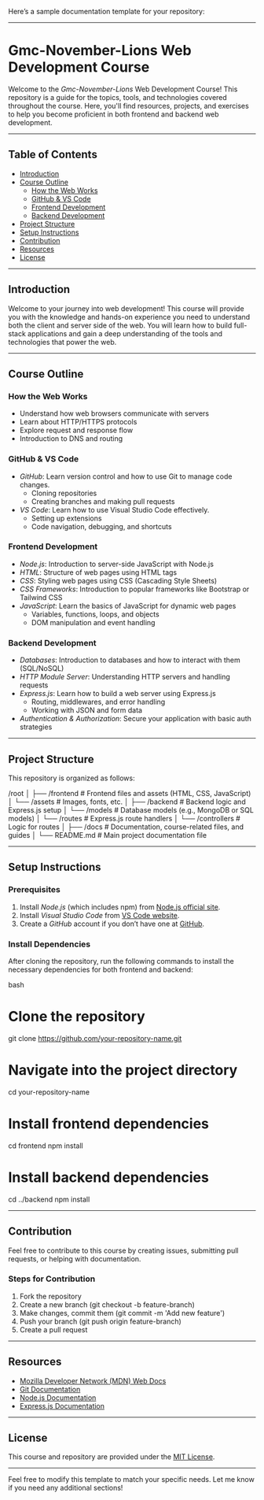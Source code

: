 
Here’s a sample documentation template for your repository:

---

# Gmc-November-Lions Web Development Course

Welcome to the *Gmc-November-Lions* Web Development Course! This repository is a guide for the topics, tools, and technologies covered throughout the course. Here, you'll find resources, projects, and exercises to help you become proficient in both frontend and backend web development.

---

## Table of Contents

- [Introduction](#introduction)
- [Course Outline](#course-outline)
  - [How the Web Works](#how-the-web-works)
  - [GitHub & VS Code](#github--vs-code)
  - [Frontend Development](#frontend-development)
  - [Backend Development](#backend-development)
- [Project Structure](#project-structure)
- [Setup Instructions](#setup-instructions)
- [Contribution](#contribution)
- [Resources](#resources)
- [License](#license)

---

## Introduction

Welcome to your journey into web development! This course will provide you with the knowledge and hands-on experience you need to understand both the client and server side of the web. You will learn how to build full-stack applications and gain a deep understanding of the tools and technologies that power the web.

---

## Course Outline

### How the Web Works

- Understand how web browsers communicate with servers
- Learn about HTTP/HTTPS protocols
- Explore request and response flow
- Introduction to DNS and routing

### GitHub & VS Code

- *GitHub*: Learn version control and how to use Git to manage code changes.
  - Cloning repositories
  - Creating branches and making pull requests
- *VS Code*: Learn how to use Visual Studio Code effectively.
  - Setting up extensions
  - Code navigation, debugging, and shortcuts

### Frontend Development

- *Node.js*: Introduction to server-side JavaScript with Node.js
- *HTML*: Structure of web pages using HTML tags
- *CSS*: Styling web pages using CSS (Cascading Style Sheets)
- *CSS Frameworks*: Introduction to popular frameworks like Bootstrap or Tailwind CSS
- *JavaScript*: Learn the basics of JavaScript for dynamic web pages
  - Variables, functions, loops, and objects
  - DOM manipulation and event handling

### Backend Development

- *Databases*: Introduction to databases and how to interact with them (SQL/NoSQL)
- *HTTP Module Server*: Understanding HTTP servers and handling requests
- *Express.js*: Learn how to build a web server using Express.js
  - Routing, middlewares, and error handling
  - Working with JSON and form data
- *Authentication & Authorization*: Secure your application with basic auth strategies

---

## Project Structure

This repository is organized as follows:


/root
│
├── /frontend      # Frontend files and assets (HTML, CSS, JavaScript)
│   └── /assets    # Images, fonts, etc.
│
├── /backend       # Backend logic and Express.js setup
│   └── /models    # Database models (e.g., MongoDB or SQL models)
│   └── /routes    # Express.js route handlers
│   └── /controllers # Logic for routes
│
├── /docs          # Documentation, course-related files, and guides
│
└── README.md      # Main project documentation file


---

## Setup Instructions

### Prerequisites

1. Install *Node.js* (which includes npm) from [Node.js official site](https://nodejs.org/).
2. Install *Visual Studio Code* from [VS Code website](https://code.visualstudio.com/).
3. Create a *GitHub* account if you don’t have one at [GitHub](https://github.com/).

### Install Dependencies

After cloning the repository, run the following commands to install the necessary dependencies for both frontend and backend:

bash
# Clone the repository
git clone https://github.com/your-repository-name.git

# Navigate into the project directory
cd your-repository-name

# Install frontend dependencies
cd frontend
npm install

# Install backend dependencies
cd ../backend
npm install


---

## Contribution

Feel free to contribute to this course by creating issues, submitting pull requests, or helping with documentation.

### Steps for Contribution

1. Fork the repository
2. Create a new branch (git checkout -b feature-branch)
3. Make changes, commit them (git commit -m 'Add new feature')
4. Push your branch (git push origin feature-branch)
5. Create a pull request

---

## Resources

- [Mozilla Developer Network (MDN) Web Docs](https://developer.mozilla.org/en-US/)
- [Git Documentation](https://git-scm.com/doc)
- [Node.js Documentation](https://nodejs.org/en/docs/)
- [Express.js Documentation](https://expressjs.com/en/starter/installing.html)

---

## License

This course and repository are provided under the [MIT License](LICENSE).

---

Feel free to modify this template to match your specific needs. Let me know if you need any additional sections!